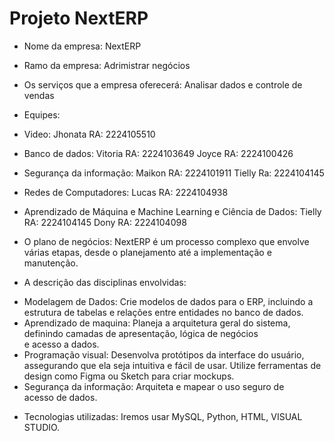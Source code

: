 # Projeto NextERP

- Nome da empresa: NextERP

  
- Ramo da empresa: Adrimistrar negócios

  
- Os serviços que a empresa oferecerá: Analisar dados e controle de vendas 


- Equipes:
- Video: Jhonata RA: 2224105510
- Banco de dados:
  Vitoria RA: 2224103649
  Joyce RA: 2224100426
- Segurança da informação:
  Maikon RA: 2224101911
  Tielly Ra: 2224104145
-  Redes de Computadores:
  Lucas RA: 2224104938
- Aprendizado de Máquina e Machine Learning e Ciência de Dados:
  Tielly RA: 2224104145
  Dony RA: 2224104098


- O plano de negócios: NextERP é um processo complexo que envolve várias etapas, desde o planejamento até a implementação e manutenção.

  
- A descrição das disciplinas envolvidas:
* Modelagem de Dados: Crie modelos de dados para o ERP, incluindo a estrutura de tabelas e relações entre entidades no banco de dados.
* Aprendizado de maquina: Planeja a arquitetura geral do sistema, definindo camadas de apresentação, lógica de negócios e acesso a dados.
* Programação visual: Desenvolva protótipos da interface do usuário, assegurando que ela seja intuitiva e fácil de usar. Utilize ferramentas de design como Figma ou Sketch para criar mockups.
* Segurança da informação: Arquiteta e mapear o uso seguro de acesso de dados.


- Tecnologias utilizadas: Iremos usar MySQL, Python, HTML, VISUAL STUDIO.
